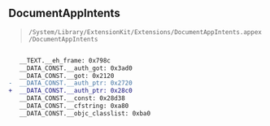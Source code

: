 ## DocumentAppIntents

> `/System/Library/ExtensionKit/Extensions/DocumentAppIntents.appex/DocumentAppIntents`

```diff

   __TEXT.__eh_frame: 0x798c
   __DATA_CONST.__auth_got: 0x3ad0
   __DATA_CONST.__got: 0x2120
-  __DATA_CONST.__auth_ptr: 0x2720
+  __DATA_CONST.__auth_ptr: 0x28c0
   __DATA_CONST.__const: 0x28d38
   __DATA_CONST.__cfstring: 0xa80
   __DATA_CONST.__objc_classlist: 0xba0

```
